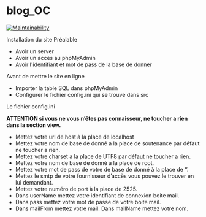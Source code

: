  # blog_OC
[![Maintainability](https://api.codeclimate.com/v1/badges/f8d14b0531eefc689718/maintainability)](https://codeclimate.com/github/Monsieur76/blog_OC/maintainability)

Installation du site Préalable 
*	Avoir un server 
*	Avoir un accès au phpMyAdmin 
*	Avoir l'identifiant et mot de pass de la base de donner

Avant de mettre le site en ligne 
*	Importer la table SQL dans phpMyAdmin 
*	Configurer le fichier config.ini qui se trouve dans src

Le fichier config.ini 

**ATTENTION si vous ne vous n’êtes pas connaisseur, ne toucher a rien dans la section view.**
* Mettez votre url de host à la place de localhost
* Mettez votre nom de base de donné a la place de soutenance par défaut ne toucher a rien. 
* Mettez votre charset a la place de UTF8 par défaut ne toucher a rien. 
* Mettez votre nom de base de donné à la place de root. 
* Mettez votre mot de pass de votre de base de donné à la place de ‘’. 
* Mettez le smtp de votre fournisseur d’accès vous pouvez le trouver en lui demandant. 
* Mettez votre numéro de port à la place de 2525. 
* Dans userName mettez votre identifiant de connexion boite mail. 
* Dans pass mettez votre mot de passe de votre boite mail. 
* Dans mailFrom mettez votre mail. Dans mailName mettez votre nom. 
